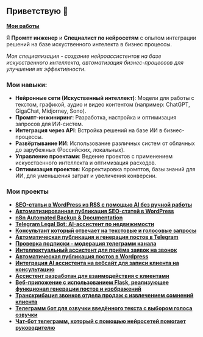 ## Приветствую 👋

[**Мои работы**](https://github.com/VladimirMenshikov?tab=repositories)

Я **Промпт инженер** и **Специалист по нейросетям** с опытом интеграции решений на базе искуственного интелекта в бизнес процессы.

*Моя специализация - создание нейроассистентов на базе искусственного интеллекта, автоматизация бизнес-процессов для улучшения их эффективности.*

### Мои навыки:
- **Нейронные сети (Искуственный интеллект)**: Модели для работы с текстом, графикой, аудио и видео контентом (например: ChatGPT, GigaChat, Midjorney, Sono).
- **Промпт-инжиниринг**: Разработка, настройка и оптимизация запросов для ИИ-систем.
- **Интеграция через API**: Встройка решений на базе ИИ в бизнес-процессы.
- **Развёртывание ИИ**: Использование различных систем от облачных до зарубежных (Российских, локальных).
- **Управление проектами**: Ведение проектов с применением искусственного интеллекта и оптимизация расходов.
- **Оптимизация проектов**: Корректировка промптов, базы знаний для ИИ, для уменьшения затрат и увеличения конверсии.

### Мои проекты
- [**SEO-статьи в WordPress из RSS с помощью AI без ручной работы**](README.md)
- [**Автоматизированная публикация SEO-статей в WordPress**](https://github.com/VladimirMenshikov/Publish_Posts_To_Wordpress/blob/main/README.md)
- [**n8n Automated Backup & Documentation**](https://github.com/VladimirMenshikov/n8n-Automated-Backup-Documentation/blob/main/README.md)
- [**Telegram Legal Bot: AI-ассистент по недвижимости**](https://github.com/VladimirMenshikov/Telegram-Legal-Bot)
- [**Консультант который отвечает на текстовые и голосовые запросы**](https://github.com/VladimirMenshikov/AI-Voice-Text-Consultant)
- [**Автоматическая публикация и генерация постов в Telegram**](https://github.com/VladimirMenshikov/Smart-Telegram-Content-Bot)
- [**Проверка подписки - модерация телеграмм канала**](https://github.com/VladimirMenshikov/SubMod-AI-Moderation-Bot)
- [**Интеллектуальный ассистент для приёма заявок на звонок**](https://github.com/VladimirMenshikov/Intelligent-assistant-for-accepting-applications)
- [**Автоматическая публикация постов в Wordpress**](https://github.com/VladimirMenshikov/Autoposting-WP)
- [**Интеграция AI ассистента на вебсайт для записи клиента на консультацию**](https://github.com/VladimirMenshikov/Integrating-AI-assistant-into-a-website)
- [**Ассистент разработан для взаимодействия с клиентами**](https://github.com/VladimirMenshikov/AI-Assistant-in-Telegram)
- [**Веб-приложение с использованием Flask, реализующее функционал генерации постов и изображений**](https://github.com/VladimirMenshikov/WEB-APP-SMM-assistant)
- [**Транскрибация звонков отдела продаж с извлечением сомнений клиента**](https://github.com/VladimirMenshikov/Transcribing-sales-calls)
- [**Телеграмм бот для озвучки введённого текста с выбором голоса озвучки**](https://github.com/VladimirMenshikov/Telegram-bot-for-text-voicing)
- [**Чат-бот телеграмм, который с помощью нейросетей помогает руководителю**](https://github.com/VladimirMenshikov/ChatBot-AI-Assistant-For-Manager)
